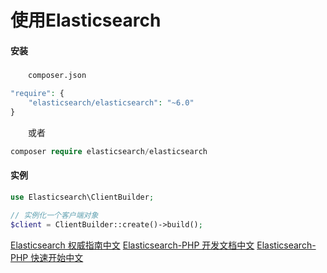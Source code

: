 # 使用Elasticsearch

#### 安装

　　`composer.json`

```php
"require": {
    "elasticsearch/elasticsearch": "~6.0"
}
```

　　或者

```php
composer require elasticsearch/elasticsearch
```

#### 实例

```php
use Elasticsearch\ClientBuilder;

// 实例化一个客户端对象
$client = ClientBuilder::create()->build();
```

[Elasticsearch 权威指南中文](https://www.elastic.co/guide/cn/elasticsearch/guide/current/index.html)
[Elasticsearch-PHP 开发文档中文](https://www.elastic.co/guide/cn/elasticsearch/php/current/index.html)
[Elasticsearch-PHP 快速开始中文](https://www.elastic.co/guide/cn/elasticsearch/php/current/_quickstart.html)
